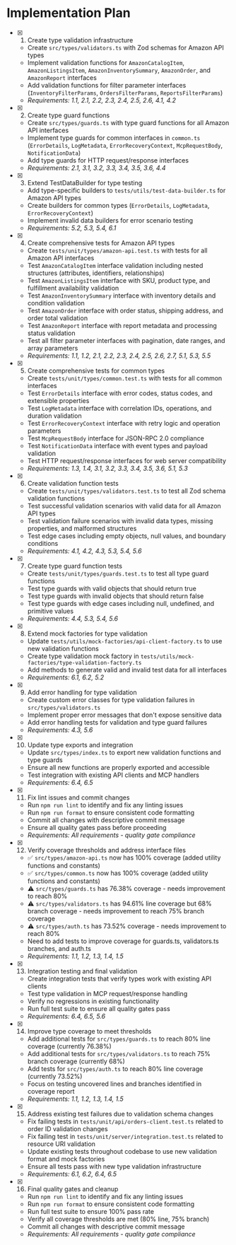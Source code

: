# Implementation Plan

- [x] 1. Create type validation infrastructure
  - Create `src/types/validators.ts` with Zod schemas for Amazon API types
  - Implement validation functions for `AmazonCatalogItem`, `AmazonListingsItem`, `AmazonInventorySummary`, `AmazonOrder`, and `AmazonReport` interfaces
  - Add validation functions for filter parameter interfaces (`InventoryFilterParams`, `OrdersFilterParams`, `ReportsFilterParams`)
  - _Requirements: 1.1, 2.1, 2.2, 2.3, 2.4, 2.5, 2.6, 4.1, 4.2_

- [x] 2. Create type guard functions
  - Create `src/types/guards.ts` with type guard functions for all Amazon API interfaces
  - Implement type guards for common interfaces in `common.ts` (`ErrorDetails`, `LogMetadata`, `ErrorRecoveryContext`, `McpRequestBody`, `NotificationData`)
  - Add type guards for HTTP request/response interfaces
  - _Requirements: 2.1, 3.1, 3.2, 3.3, 3.4, 3.5, 3.6, 4.4_

- [x] 3. Extend TestDataBuilder for type testing
  - Add type-specific builders to `tests/utils/test-data-builder.ts` for Amazon API types
  - Create builders for common types (`ErrorDetails`, `LogMetadata`, `ErrorRecoveryContext`)
  - Implement invalid data builders for error scenario testing
  - _Requirements: 5.2, 5.3, 5.4, 6.1_

- [x] 4. Create comprehensive tests for Amazon API types
  - Create `tests/unit/types/amazon-api.test.ts` with tests for all Amazon API interfaces
  - Test `AmazonCatalogItem` interface validation including nested structures (attributes, identifiers, relationships)
  - Test `AmazonListingsItem` interface with SKU, product type, and fulfillment availability validation
  - Test `AmazonInventorySummary` interface with inventory details and condition validation
  - Test `AmazonOrder` interface with order status, shipping address, and order total validation
  - Test `AmazonReport` interface with report metadata and processing status validation
  - Test all filter parameter interfaces with pagination, date ranges, and array parameters
  - _Requirements: 1.1, 1.2, 2.1, 2.2, 2.3, 2.4, 2.5, 2.6, 2.7, 5.1, 5.3, 5.5_

- [x] 5. Create comprehensive tests for common types
  - Create `tests/unit/types/common.test.ts` with tests for all common interfaces
  - Test `ErrorDetails` interface with error codes, status codes, and extensible properties
  - Test `LogMetadata` interface with correlation IDs, operations, and duration validation
  - Test `ErrorRecoveryContext` interface with retry logic and operation parameters
  - Test `McpRequestBody` interface for JSON-RPC 2.0 compliance
  - Test `NotificationData` interface with event types and payload validation
  - Test HTTP request/response interfaces for web server compatibility
  - _Requirements: 1.3, 1.4, 3.1, 3.2, 3.3, 3.4, 3.5, 3.6, 5.1, 5.3_

- [x] 6. Create validation function tests
  - Create `tests/unit/types/validators.test.ts` to test all Zod schema validation functions
  - Test successful validation scenarios with valid data for all Amazon API types
  - Test validation failure scenarios with invalid data types, missing properties, and malformed structures
  - Test edge cases including empty objects, null values, and boundary conditions
  - _Requirements: 4.1, 4.2, 4.3, 5.3, 5.4, 5.6_

- [x] 7. Create type guard function tests
  - Create `tests/unit/types/guards.test.ts` to test all type guard functions
  - Test type guards with valid objects that should return true
  - Test type guards with invalid objects that should return false
  - Test type guards with edge cases including null, undefined, and primitive values
  - _Requirements: 4.4, 5.3, 5.4, 5.6_

- [x] 8. Extend mock factories for type validation
  - Update `tests/utils/mock-factories/api-client-factory.ts` to use new validation functions
  - Create type validation mock factory in `tests/utils/mock-factories/type-validation-factory.ts`
  - Add methods to generate valid and invalid test data for all interfaces
  - _Requirements: 6.1, 6.2, 5.2_

- [x] 9. Add error handling for type validation
  - Create custom error classes for type validation failures in `src/types/validators.ts`
  - Implement proper error messages that don't expose sensitive data
  - Add error handling tests for validation and type guard failures
  - _Requirements: 4.3, 5.6_

- [x] 10. Update type exports and integration
  - Update `src/types/index.ts` to export new validation functions and type guards
  - Ensure all new functions are properly exported and accessible
  - Test integration with existing API clients and MCP handlers
  - _Requirements: 6.4, 6.5_

- [x] 11. Fix lint issues and commit changes
  - Run `npm run lint` to identify and fix any linting issues
  - Run `npm run format` to ensure consistent code formatting
  - Commit all changes with descriptive commit message
  - Ensure all quality gates pass before proceeding
  - _Requirements: All requirements - quality gate compliance_

- [x] 12. Verify coverage thresholds and address interface files
  - ✅ `src/types/amazon-api.ts` now has 100% coverage (added utility functions and constants)
  - ✅ `src/types/common.ts` now has 100% coverage (added utility functions and constants)
  - ⚠️ `src/types/guards.ts` has 76.38% coverage - needs improvement to reach 80%
  - ⚠️ `src/types/validators.ts` has 94.61% line coverage but 68% branch coverage - needs improvement to reach 75% branch coverage
  - ⚠️ `src/types/auth.ts` has 73.52% coverage - needs improvement to reach 80%
  - Need to add tests to improve coverage for guards.ts, validators.ts branches, and auth.ts
  - _Requirements: 1.1, 1.2, 1.3, 1.4, 1.5_

- [x] 13. Integration testing and final validation
  - Create integration tests that verify types work with existing API clients
  - Test type validation in MCP request/response handling
  - Verify no regressions in existing functionality
  - Run full test suite to ensure all quality gates pass
  - _Requirements: 6.4, 6.5, 5.6_

- [x] 14. Improve type coverage to meet thresholds
  - Add additional tests for `src/types/guards.ts` to reach 80% line coverage (currently 76.38%)
  - Add additional tests for `src/types/validators.ts` to reach 75% branch coverage (currently 68%)
  - Add tests for `src/types/auth.ts` to reach 80% line coverage (currently 73.52%)
  - Focus on testing uncovered lines and branches identified in coverage report
  - _Requirements: 1.1, 1.2, 1.3, 1.4, 1.5_

- [x] 15. Address existing test failures due to validation schema changes
  - Fix failing tests in `tests/unit/api/orders-client.test.ts` related to order ID validation changes
  - Fix failing test in `tests/unit/server/integration.test.ts` related to resource URI validation
  - Update existing tests throughout codebase to use new validation format and mock factories
  - Ensure all tests pass with new type validation infrastructure
  - _Requirements: 6.1, 6.2, 6.4, 6.5_

- [x] 16. Final quality gates and cleanup
  - Run `npm run lint` to identify and fix any linting issues
  - Run `npm run format` to ensure consistent code formatting
  - Run full test suite to ensure 100% pass rate
  - Verify all coverage thresholds are met (80% line, 75% branch)
  - Commit all changes with descriptive commit message
  - _Requirements: All requirements - quality gate compliance_